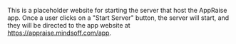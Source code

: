 This is a placeholder website for starting the server that host the AppRaise app. Once a user clicks on a "Start Server" button, the server will start, and they will be directed to the app website at https://appraise.mindsoff.com/app.
